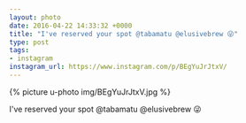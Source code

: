 ```yaml
---
layout: photo
date: 2016-04-22 14:33:32 +0000
title: "I've reserved your spot @tabamatu @elusivebrew 😜"
type: post
tags:
- instagram
instagram_url: https://www.instagram.com/p/BEgYuJrJtxV/
---
```


{% picture u-photo img/BEgYuJrJtxV.jpg %}

I've reserved your spot @tabamatu @elusivebrew 😜

